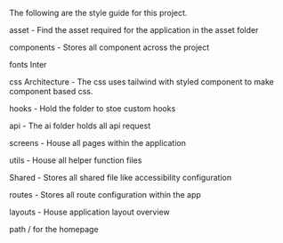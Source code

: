 The following are the style guide for this project.

asset - Find the asset required for the application in the asset folder

components - Stores all component across the project

fonts
Inter

css Architecture - The css uses tailwind with styled component to make component based css.

hooks - Hold the folder to stoe custom hooks

api - The ai folder holds all api request

screens - House all pages within the application

utils - House all helper function files

Shared - Stores all shared file like accessibility configuration

routes - Stores all route configuration within the app

layouts - House application layout overview

path
/ for the homepage
